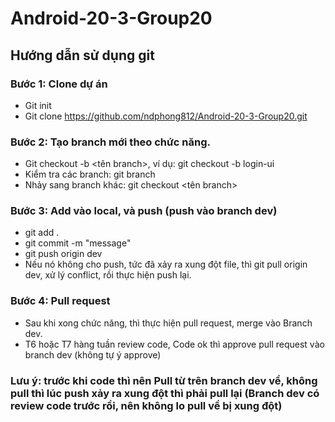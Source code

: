 # Android-20-3-Group20
## Hướng dẫn sử dụng git
### Bước 1: Clone dự án
- Git init
- Git clone https://github.com/ndphong812/Android-20-3-Group20.git
### Bước 2: Tạo branch mới theo chức năng. 
- Git checkout -b <tên branch>, ví dụ: git checkout -b login-ui
- Kiểm tra các branch: git branch
- Nhảy sang branch khác: git checkout <tên branch>
### Bước 3: Add vào local, và push (push vào branch dev)
- git add .
- git commit -m "message"
- git push origin dev 
- Nếu nó không cho push, tức đã xảy ra xung đột file, thì git pull origin dev, xử lý conflict, rồi thực hiện push lại.
### Bước 4: Pull request
- Sau khi xong chức năng, thì thực hiện pull request, merge vào Branch dev.
- T6 hoặc T7 hàng tuần review code, Code ok thì approve pull request vào branch dev (không tự ý approve)
### Lưu ý: trước khi code thì nên Pull từ trên branch dev về, không pull thì lúc push xảy ra xung đột thì phải pull lại (Branch dev có review code trước rồi, nên không lo pull về bị xung đột)
